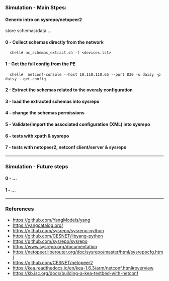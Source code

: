 ### Simulation - Main Stpes:

#### Generic intro on sysrepo/netopeer2
store schemas/data ...

#### 0 - Collect schemas directly from the network
```
  shell# nc_schemas_extract.sh -f <devices.lst> 
```

#### 1 - Get the full config from the PE
```
  shell#  netconf-console --host 10.110.110.65 --port 830 -u daisy -p daisy --get-config
```

#### 2 - Extract the schemas related to the overaly configuration
#### 3 - load the extracted schemas into sysrepo
#### 4 - change the schemas permissions
#### 5 - Validate/Import the associated configuration (XML) into sysrepo
#### 6 - tests with xpath & sysrepo
#### 7 - tests with netopeer2, netconf client/server & sysrepo

---

### Simulation - Future steps

#### 0 - ...
#### 1 - ... 

---

### References

- https://github.com/YangModels/yang
- https://yangcatalog.org/
- https://github.com/sysrepo/sysrepo-python
- https://github.com/CESNET/libyang-python
- https://github.com/sysrepo/sysrepo
- https://www.sysrepo.org/documentation
- https://netopeer.liberouter.org/doc/sysrepo/master/html/sysrepocfg.html
- https://github.com/CESNET/netopeer2
- https://kea.readthedocs.io/en/kea-1.6.3/arm/netconf.html#overview
- https://kb.isc.org/docs/building-a-kea-testbed-with-netconf
